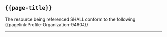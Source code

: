 ## <code>{{page-title}}</code>

The resource being referenced SHALL conform to the following {{pagelink:Profile-Organization-94604}}



---